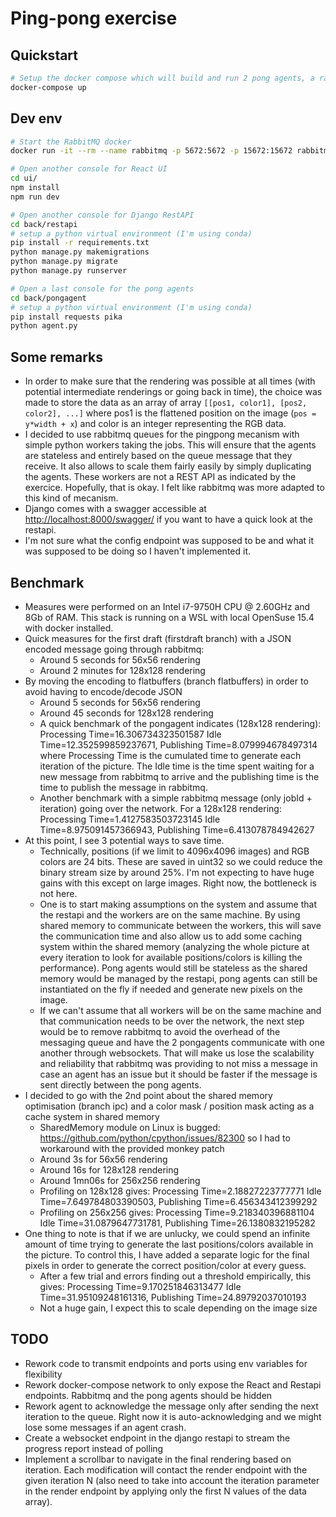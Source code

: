 # Ping-pong exercise

## Quickstart

```bash
# Setup the docker compose which will build and run 2 pong agents, a rabbitmq server, the pingpong restapi and the react frontend
docker-compose up
```

## Dev env
```bash
# Start the RabbitMQ docker
docker run -it --rm --name rabbitmq -p 5672:5672 -p 15672:15672 rabbitmq:3.11-management

# Open another console for React UI
cd ui/
npm install
npm run dev

# Open another console for Django RestAPI
cd back/restapi
# setup a python virtual environment (I'm using conda)
pip install -r requirements.txt
python manage.py makemigrations
python manage.py migrate
python manage.py runserver

# Open a last console for the pong agents
cd back/pongagent
# setup a python virtual environment (I'm using conda)
pip install requests pika
python agent.py
```

## Some remarks
- In order to make sure that the rendering was possible at all times (with potential intermediate renderings or going back in time), the choice was made to store the data as an array of array ```[[pos1, color1], [pos2, color2], ...]``` where pos1 is the flattened position on the image (```pos = y*width + x```) and color is an integer representing the RGB data.
- I decided to use rabbitmq queues for the pingpong mecanism with simple python workers taking the jobs. This will ensure that the agents are stateless and entirely based on the queue message that they receive. It also allows to scale them fairly easily by simply duplicating the agents. These workers are not a REST API as indicated by the exercice. Hopefully, that is okay. I felt like rabbitmq was more adapted to this kind of mecanism.
- Django comes with a swagger accessible at [http://localhost:8000/swagger/](http://localhost:8000/swagger/) if you want to have a quick look at the restapi.
- I'm not sure what the config endpoint was supposed to be and what it was supposed to be doing so I haven't implemented it.

## Benchmark
- Measures were performed on an Intel i7-9750H CPU @ 2.60GHz and 8Gb of RAM. This stack is running on a WSL with local OpenSuse 15.4 with docker installed.
- Quick measures for the first draft (firstdraft branch) with a JSON encoded message going through rabbitmq:
  - Around 5 seconds for 56x56 rendering
  - Around 2 minutes for 128x128 rendering
- By moving the encoding to flatbuffers (branch flatbuffers) in order to avoid having to encode/decode JSON
  - Around 5 seconds for 56x56 rendering
  - Around 45 seconds for 128x128 rendering
  - A quick benchmark of the pongagent indicates (128x128 rendering): Processing Time=16.306734323501587 Idle Time=12.352599859237671, Publishing Time=8.079994678497314 where Processing Time is the cumulated time to generate each iteration of the picture. The Idle time is the time spent waiting for a new message from rabbitmq to arrive and the publishing time is the time to publish the message in rabbitmq.
  - Another benchmark with a simple rabbitmq message (only jobId + iteration) going over the network. For a 128x128 rendering: Processing Time=1.4127583503723145 Idle Time=8.975091457366943, Publishing Time=6.413078784942627
- At this point, I see 3 potential ways to save time.
  - Technically, positions (if we limit to 4096x4096 images) and RGB colors are 24 bits. These are saved in uint32 so we could reduce the binary stream size by around 25%. I'm not expecting to have huge gains with this except on large images. Right now, the bottleneck is not here.
  - One is to start making assumptions on the system and assume that the restapi and the workers are on the same machine. By using shared memory to communicate between the workers, this will save the communication time and also allow us to add some caching system within the shared memory (analyzing the whole picture at every iteration to look for available positions/colors is killing the performance). Pong agents would still be stateless as the shared memory would be managed by the restapi, pong agents can still be instantiated on the fly if needed and generate new pixels on the image.
  - If we can't assume that all workers will be on the same machine and that communication needs to be over the network, the next step would be to remove rabbitmq to avoid the overhead of the messaging queue and have the 2 pongagents communicate with one another through websockets. That will make us lose the scalability and reliability that rabbitmq was providing to not miss a message in case an agent has an issue but it should be faster if the message is sent directly between the pong agents.
- I decided to go with the 2nd point about the shared memory optimisation (branch ipc) and a color mask / position mask acting as a cache system in shared memory
  - SharedMemory module on Linux is bugged: https://github.com/python/cpython/issues/82300 so I had to workaround with the provided monkey patch
  - Around 3s for 56x56 rendering
  - Around 16s for 128x128 rendering
  - Around 1mn06s for 256x256 rendering
  - Profiling on 128x128 gives: Processing Time=2.18827223777771 Idle Time=7.649784803390503, Publishing Time=6.456343412399292
  - Profiling on 256x256 gives: Processing Time=9.218340396881104 Idle Time=31.0879647731781, Publishing Time=26.1380832195282
- One thing to note is that if we are unlucky, we could spend an infinite amount of time trying to generate the last positions/colors available in the picture. To control this, I have added a separate logic for the final pixels in order to generate the correct position/color at every guess.
  - After a few trial and errors finding out a threshold empirically, this gives: Processing Time=9.170251846313477 Idle Time=31.95109248161316, Publishing Time=24.89792037010193
  - Not a huge gain, I expect this to scale depending on the image size

## TODO
- Rework code to transmit endpoints and ports using env variables for flexibility
- Rework docker-compose network to only expose the React and Restapi endpoints. Rabbitmq and the pong agents should be hidden
- Rework agent to acknowledge the message only after sending the next iteration to the queue. Right now it is auto-acknowledging and we might lose some messages if an agent crash.
- Create a websocket endpoint in the django restapi to stream the progress report instead of polling
- Implement a scrollbar to navigate in the final rendering based on iteration. Each modification will contact the render endpoint with the given iteration N (also need to take into account the iteration parameter in the render endpoint by applying only the first N values of the data array).
